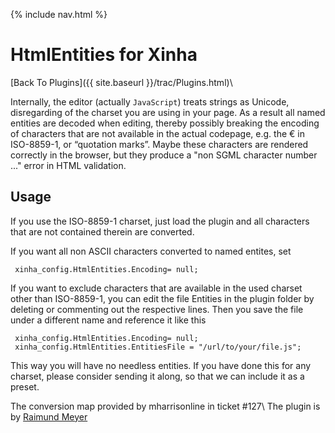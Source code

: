 {% include nav.html %}

# HtmlEntities for Xinha
[Back To Plugins]({{ site.baseurl }}/trac/Plugins.html)\\

Internally, the editor (actually `JavaScript`) treats strings as Unicode, disregarding of the charset you are using in your page. As a result all named entities are decoded when editing, thereby possibly breaking the encoding of characters that are not available in the actual codepage, e.g. the € in ISO-8859-1, or “quotation marks”. 
Maybe these characters are rendered correctly in the browser, but they produce a "non SGML character number ..." error in HTML validation.


## Usage
If you use the ISO-8859-1 charset, just load the plugin and all characters that are not contained therein are converted.

If you want all non ASCII characters converted to named entites, set 

```
 xinha_config.HtmlEntities.Encoding= null; 
```


If you want to exclude characters that are available in the used charset other than ISO-8859-1, you can edit the file Entities in the plugin folder by deleting or commenting out the respective lines. Then you save the file under a different name and reference it like this

```
 xinha_config.HtmlEntities.Encoding= null; 
 xinha_config.HtmlEntities.EntitiesFile = "/url/to/your/file.js"; 
```

This way you will have no needless entities. If you have done this for any charset, please consider sending it along, so that we can include it as a preset.

The conversion map provided by mharrisonline in ticket #127\\
The plugin is by [Raimund Meyer](http://xinha.raimundmeyer.de)
